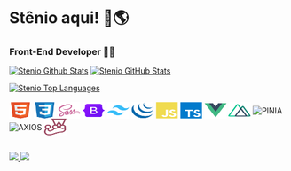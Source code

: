 
<!--
**stamorim28/stamorim28** is a ✨ _special_ ✨ repository because its `README.md` (this file) appears on your GitHub profile.

Here are some ideas to get you started:

- 🔭 I’m currently working on ...
- 🌱 I’m currently learning ...
- 👯 I’m looking to collaborate on ...
- 🤔 I’m looking for help with ...
- 💬 Ask me about ...
- 📫 How to reach me: ...
- 😄 Pronouns: ...
- ⚡ Fun fact: ...
-->

# Stênio aqui! 👋🌎

### Front-End Developer :man_technologist:
<!-- <a href="https://github.com/antonkomarev/github-profile-views-counter">
   <img align="left" src="https://komarev.com/ghpvc/?username=stamorim28&style=for-the-badge">
</a> -->

<a href="https://github.com/stamorim28/?"><img alt="Stenio Github Stats" src="https://github-readme-stats.vercel.app/api?username=stamorim28&show_icons=true&count_private=true&theme=react&hide_border=true&bg_color=0D1117" /></a>
<a href="https://github.com/stamorim28/?"><img alt="Stenio GitHub Stats" src="https://github-readme-streak-stats.herokuapp.com/?user=stamorim28&theme=black-ice&hide_border=true&stroke=0000&background=060A0CD0" /></a>

<!-- ![Metrics](https://metrics.lecoq.io/stamorim28) -->
<div style="display: block">
<a href="https://github.com/stamorim28/?"><img alt="Stenio Top Languages" src="https://github-readme-stats.vercel.app/api/top-langs/?username=stamorim28&langs_count=10&count_private=true&layout=compact&theme=react&hide_border=true&bg_color=0D1117" /></a>
</div>

<div style="display: inline_block"><br>
  <img align="center" alt="HTML" height="30" width="40" src="https://raw.githubusercontent.com/devicons/devicon/master/icons/html5/html5-original.svg">
  <img align="center" alt="CSS" height="30" width="40" src="https://raw.githubusercontent.com/devicons/devicon/master/icons/css3/css3-original.svg">
  <img align="center" alt="SASS" height="30" width="40" src="https://raw.githubusercontent.com/devicons/devicon/master/icons/sass/sass-original.svg">
  <img align="center" alt="BOOTSTRAP" height="30" width="40" src="https://raw.githubusercontent.com/devicons/devicon/master/icons/bootstrap/bootstrap-original.svg">
  <img align="center" alt="TAILWIND" height="30" width="40" src="https://raw.githubusercontent.com/devicons/devicon/master/icons/tailwindcss/tailwindcss-plain.svg">
  <img align="center" alt="JQUERY" height="30" width="40" src="https://raw.githubusercontent.com/devicons/devicon/master/icons/jquery/jquery-original.svg">
  <img align="center" alt="JS" height="30" width="40" src="https://raw.githubusercontent.com/devicons/devicon/master/icons/javascript/javascript-plain.svg">
  <img align="center" alt="TS" height="30" width="40" src="https://raw.githubusercontent.com/devicons/devicon/master/icons/typescript/typescript-original.svg">
  <img align="center" alt="VUE" height="30" width="40" src="https://raw.githubusercontent.com/devicons/devicon/master/icons/vuejs/vuejs-original.svg">
  <img align="center" alt="NUXT" height="30" width="40" src="https://raw.githubusercontent.com/devicons/devicon/master/icons/nuxtjs/nuxtjs-original.svg">
  <!-- <img align="center" alt="VUEX" height="30" src="https://user-images.githubusercontent.com/7110136/29002857-9e802f08-7ab4-11e7-9c31-604b5d0d0c19.png"> -->
  <img align="center" alt="PINIA" height="30" width="40" src="https://pinia.vuejs.org/logo.svg">
  <img align="center" alt="AXIOS" height="30" src="https://www.vectorlogo.zone/logos/axios/axios-icon.svg">
  <img align="center" alt="JEST" height="30" width="40" src="https://raw.githubusercontent.com/devicons/devicon/master/icons/jest/jest-plain.svg">
</div>
  
##
  
<div> 
  <a href="https://www.linkedin.com/in/st%C3%AAnio-amorim-38b9ba174/" target="_blank">
    <img src="https://img.shields.io/badge/-LinkedIn-%230077B5?style=for-the-badge&logo=linkedin&logoColor=white" target="_blank">
  </a> 
  <a href="mailto:jstenio.rocha@gmail.com">
    <img src="https://img.shields.io/badge/Gmail-D14836?style=for-the-badge&logo=gmail&logoColor=white" target="_blank">
  </a>
</div>
